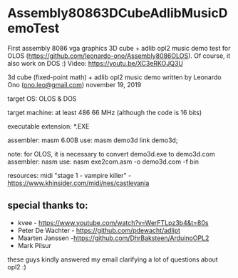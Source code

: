 # Assembly80863DCubeAdlibMusicDemoTest
First assembly 8086 vga graphics 3D cube + adlib opl2 music demo test for OLOS (https://github.com/leonardo-ono/Assembly8086OLOS). Of course, it also work on DOS :) Video: https://youtu.be/XC3eRKOJQ3U

3d cube (fixed-point math) + adlib opl2 music demo 
written by Leonardo Ono (ono.leo@gmail.com)
november 19, 2019

target OS: OLOS & DOS

target machine: at least 486 66 MHz (although the code is 16 bits)

executable extension: *.EXE

assembler: masm 6.00B
use: masm demo3d
     link demo3d;
     
note: for OLOS, it is necessary to convert demo3d.exe to demo3d.com
assembler: nasm
use: nasm exe2com.asm -o demo3d.com -f bin


resources:
midi "stage 1 - vampire killer" - https://www.khinsider.com/midi/nes/castlevania


special thanks to:
------------------
* kvee - https://www.youtube.com/watch?v=WerFTLpz3b4&t=80s
* Peter De Wachter - https://github.com/pdewacht/adlipt
* Maarten Janssen -https://github.com/DhrBaksteen/ArduinoOPL2
* Mark Pilsur

these guys kindly answered my email clarifying a lot of questions about opl2 :)
